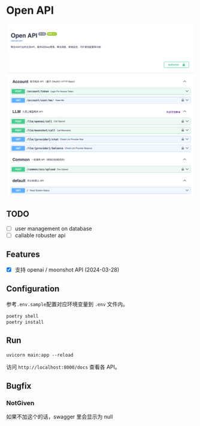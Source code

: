 # Open API

![img.png](docs/overview-0.1.1.png)

## TODO

- [ ] user management on database
- [ ] callable robuster api

## Features

- [x] 支持 openai / moonshot API (2024-03-28)

## Configuration

参考`.env.sample`配置对应环境变量到 `.env` 文件内。

```shell
poetry shell
poetry install
```

## Run

```shell
uvicorn main:app --reload
```

访问 `http://localhost:8000/docs` 查看各 API。

## Bugfix

### NotGiven

如果不加这个的话，swagger 里会显示为 null
